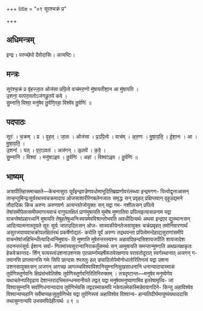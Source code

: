 +++
title = "०९ सूरश्चक्रं प्र"

+++
## अधिमन्त्रम्
इन्द्रः। परुच्छेपो दैवोदासिः। अत्यष्टिः।

## मन्त्रः
सूर॑श्च॒क्रं प्र वृ॑हज्जा॒त ओज॑सा प्रपि॒त्वे वाच॑मरु॒णो मु॑षायतीशा॒न आ मु॑षायति ।  
उ॒शना॒ यत्प॑रा॒वतोऽज॑गन्नू॒तये॑ कवे ।  
सु॒म्नानि॒ विश्वा॒ मनु॑षेव तु॒र्वणि॒रहा॒ विश्वे॑व तु॒र्वणिः॑ ॥

## पदपाठः
सूरः॑ । च॒क्रम् । प्र । वृ॒ह॒त् । जा॒तः । ओज॑सा । प्र॒ऽपि॒त्वे । वाच॑म् । अ॒रु॒णः । मु॒षा॒य॒ति॒ । ई॒शा॒नः । आ । मु॒षा॒य॒ति॒ ।  
उ॒शना॑ । यत् । प॒रा॒ऽवतः॑ । अज॑गन् । ऊ॒तये॑ । क॒वे॒ ।  
सु॒म्नानि॑ । विश्वा॑ । मनु॑षाऽइव । तु॒र्वणिः॑ । अहा॑ । विश्वा॑ऽइव । तु॒र्वणिः॑ ॥

## भाष्यम्
अत्रापीतिहासमाचक्षते—केचनासुराः पूर्वंइन्द्रवज्रेणवधोमाभूदितिब्रह्मणोवरंलब्ध्वा इन्द्रमगण- यित्वोद्वृत्ताआसन् तान्हन्तुमिन्द्रःसूर्यरथस्यचक्रमादाय ओजसाशारीरेणबलेनजातः समृद्धः सन् प्रवृहत् प्रक्षिप्तवान् वृहूउद्यमने तौदादिकः किंच अरुणः अरुणवर्णः अत्यन्ततेजोयुक्तः सन् यद्वा गम- नशीलःसन् प्रपित्वे तेषांसमीपेतत्समीपमागत्यवाचं वागुपलक्षितं प्राणंमुषायति मुमोष मुष्णातिवा प्रपित्वइत्यासन्ननाम यद्वा वाचन्तेषांप्रहारध्वनिं मुषायति तेषुहतेषुध्वनिःस्वयमेवविश्रान्तोभवति अवधीदित्यर्थः अथवा इन्द्रएव द्युस्थानःसन् आदित्यात्मनास्तूयते सूरः सूर्यः जातउदितःसन् ओज- सास्वकीयेनतेजसायुक्तः चक्रंप्रवृहत् तमोनिवारणार्थं असुरजयायवाचक्रोपलक्षितंरथं प्रकर्षेणोद्यतं- करोति पूर्वं अरुणः तद्रथयन्ता प्रपित्वेमन्देहाद्यसुराणांसमीपे वाचन्तेषांजहिभिन्धीत्यादिध्वनिंमुषाय- ति मुष्णाति मुषेरुत्तरस्यश्नः अहावपिछन्दसिशायजपीति शायजादेशः तदनन्तरंसूर्यः ईशानः सर्वा- णितमांस्यसुरान्वानिराकर्तुंसमर्थः सन् आमुषायति समन्तान्मुष्णाति अथप्रत्यक्षकृतः हेकवेक्रान्तद- र्शिन् यत्यस्त्वंउशनाउशनसः एतन्नाम्नोमहर्षेरूतयेरक्षणाय परावतोदूरात् स्वर्गस्थानात् अजगन् ग- तवानसि प्राप्तवानसि गमेः सिपि छान्दसः श्पःश्लुः हल् ङ्यादिलोपेमोनोधातोरितिनत्वं यद्वा उशना उशनसायुक्तःसन् अजगन् आगच्छ आगत्य्चविश्वाविशानिसुम्नानिसुखसाधनानि धनान्यादायास्माकं तुर्वणिस्तूर्णवनिः क्षिप्रंसंभवेतिशॆषः तुर्वणिस्तूर्णवनिरितिनिरुक्तम् । तत्रदृष्टान्तः—मनुषेव मनुष्येणेव यथाचतेनपरिवृढाय देशान्तरादभिमतन्धनमानीयते तद्वत् यद्वा मनुषेवमनुष्याणामिव इतरेषामृत्वि- जां विश्वासुम्नानि सर्वाणिधनान्यादाय तुर्वणिर्भवसि तद्वदस्माकमपि नकेवलमेकस्मिन्नेवयागदिने- किन्तु अहाविश्वेव विश्वान्यप्यहानि सर्वेष्वप्यहःसुतुर्वणिर्भव यद्वा तुर्वणिस्त्वं अहाविश्वेव विश्वान्य- हान्यतिदीर्घमायुष्यंयथाददासि तथासुम्नान्यपि उभयमपिदेहीत्यर्थः ॥ ९ ॥